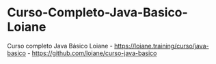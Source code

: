 # Curso-Completo-Java-Basico-Loiane
Curso completo Java Básico Loiane  - https://loiane.training/curso/java-basico - https://github.com/loiane/curso-java-basico
